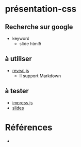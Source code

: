 # présentation-css

## Recherche sur google

- keyword
  - slide html5

## à utiliser 

- [reveal.js](https://github.com/hakimel/reveal.js/)
  - Il support Markdown

## à tester 


- [impress.js](https://github.com/impress/impress.js)
- [slides](https://github.com/briancavalier/slides)
# Références
- []()